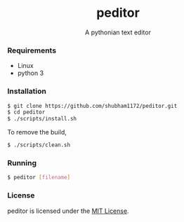 
<h1 align="center"> peditor </h1>
<p align="center">A pythonian text editor</p>

### Requirements
* Linux
* python 3

### Installation
```sh
$ git clone https://github.com/shubham1172/peditor.git
$ cd peditor
$ ./scripts/install.sh
``` 
To remove the build,
```sh
$ ./scripts/clean.sh
```
### Running
```sh
$ peditor [filename]
```
### License
peditor is licensed under the [MIT License](https://github.com/shubham1172/peditor/blob/master/LICENSE).





